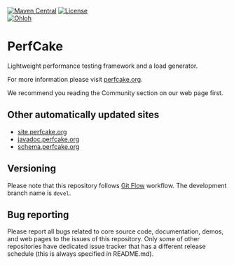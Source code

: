 [![Maven Central](https://maven-badges.herokuapp.com/maven-central/org.perfcake/perfcake/badge.svg)](https://maven-badges.herokuapp.com/maven-central/org.perfcake/perfcake/)
[![License](https://img.shields.io/badge/license-Apache%202-4EB1BA.svg)](https://www.apache.org/licenses/LICENSE-2.0.html)  
[![Ohloh](https://www.ohloh.net/p/PerfCake/widgets/project_thin_badge.gif)](https://www.ohloh.net/p/PerfCake)


PerfCake
========

Lightweight performance testing framework and a load generator.

For more information please visit [perfcake.org](https://www.perfcake.org).

We recommend you reading the Community section on our web page first.

Other automatically updated sites
---------------------------------

 *  [site.perfcake.org](http://site.perfcake.org)
 *  [javadoc.perfcake.org](http://javadoc.perfcake.org)
 *  [schema.perfcake.org](http://schema.perfcake.org)

Versioning
----------

Please note that this repository follows [Git Flow](http://nvie.com/posts/a-successful-git-branching-model/) workflow.
The development branch name is `devel`.

Bug reporting
-------------

Please report all bugs related to core source code, documentation,
demos, and web pages to the issues of this repository. Only some of other
repositories have dedicated issue tracker that has a different release schedule
(this is always specified in README.md).
